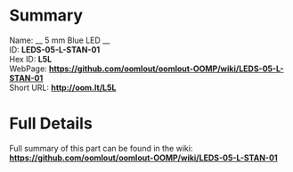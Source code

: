 
Summary
=================
  
Name: __ 5 mm Blue LED __    
ID: __LEDS-05-L-STAN-01__   
Hex ID: __L5L__   
WebPage: __https://github.com/oomlout/oomlout-OOMP/wiki/LEDS-05-L-STAN-01__   
Short URL: __http://oom.lt/L5L__   

Full Details
==========================
Full summary of this part can be found in the wiki:   
__https://github.com/oomlout/oomlout-OOMP/wiki/LEDS-05-L-STAN-01__    

